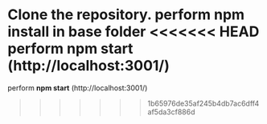 Clone the repository.
perform **npm install** in base folder
<<<<<<< HEAD
perform **npm start** (http://localhost:3001/)
=======
perform **npm start** (http://localhost:3001/)
>>>>>>> 1b65976de35af245b4db7ac6dff4af5da3cf886d
